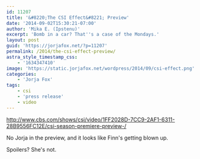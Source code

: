 ```yaml
---
id: 11207
title: '&#8220;The CSI Effect&#8221; Preview'
date: '2014-09-02T15:30:21-07:00'
author: 'Mika E. (Ipstenu)'
excerpt: 'Bomb in a car? That''s a case of the Mondays.'
layout: post
guid: 'https://jorjafox.net/?p=11207'
permalink: /2014/the-csi-effect-preview/
astra_style_timestamp_css:
    - '1634347410'
image: 'https://static.jorjafox.net/wordpress/2014/09/csi-effect.png'
categories:
    - 'Jorja Fox'
tags:
    - csi
    - 'press release'
    - video
---
```


http://www.cbs.com/shows/csi/video/1FF2028D-7CC9-2AF1-6311-28B9556FC12E/csi-season-premiere-preview-/

No Jorja in the preview, and it looks like Finn's getting blown up.

Spoilers? She's not.